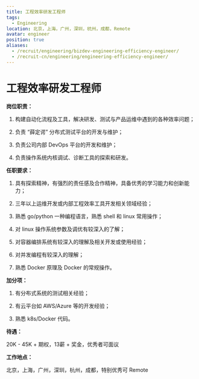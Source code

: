 ```yaml
---
title: 工程效率研发工程师
tags:
  - Engineering
location: 北京，上海，广州，深圳，杭州，成都，Remote
avatar: engineer
position: true
aliases:
  - /recruit/engineering/bizdev-engineering-efficiency-engineer/
  - /recruit-cn/engineering/engineering-efficiency-engineer/
---
```


# 工程效率研发工程师

**岗位职责：**

1. 构建自动化流程及工具，解决研发、测试与产品运维中遇到的各种效率问题；

2. 负责 “薛定谔” 分布式测试平台的开发与维护；

3. 负责公司内部 DevOps 平台的开发和维护；

4. 负责操作系统内核调试、诊断工具的探索和研发。

**任职要求：**

1. 具有探索精神，有强烈的责任感及合作精神，具备优秀的学习能力和创新能力；

2. 三年以上运维开发或内部工程效率工具开发相关领域经验；

3. 熟悉 go/python 一种编程语言，熟悉 shell 和 linux 常用操作；

4. 对 linux 操作系统参数及调优有较深入的了解；

5. 对容器编排系统有较深入的理解及相关开发或使用经验；

6. 对并发编程有较深入的理解；

7. 熟悉 Docker 原理及 Docker 的常规操作。


**加分项：**

1. 有分布式系统的测试相关经验；

2. 有云平台如 AWS/Azure 等的开发经验；

3. 熟悉 k8s/Docker 代码。

**待遇：**

20K - 45K + 期权，13薪 + 奖金，优秀者可面议

**工作地点：**

北京，上海，广州，深圳，杭州，成都，特别优秀可 Remote
